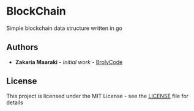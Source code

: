 # BlockChain
Simple blockchain data structure written in go

## Authors

* **Zakaria Maaraki** - *Initial work* - [BrolyCode](https://github.com/BrolyCode)


## License

This project is licensed under the MIT License - see the [LICENSE](LICENSE) file for details
